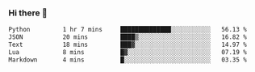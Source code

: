 ### Hi there 👋

<!--
**gustavkrist/gustavkrist** is a ✨ _special_ ✨ repository because its `README.md` (this file) appears on your GitHub profile.

Here are some ideas to get you started:

- 🔭 I’m currently working on ...
- 🌱 I’m currently learning ...
- 👯 I’m looking to collaborate on ...
- 🤔 I’m looking for help with ...
- 💬 Ask me about ...
- 📫 How to reach me: ...
- 😄 Pronouns: ...
- ⚡ Fun fact: ...
-->

<!--START_SECTION:waka-->

```txt
Python         1 hr 7 mins     ██████████████░░░░░░░░░░░   56.13 %
JSON           20 mins         ████▒░░░░░░░░░░░░░░░░░░░░   16.82 %
Text           18 mins         ███▓░░░░░░░░░░░░░░░░░░░░░   14.97 %
Lua            8 mins          █▓░░░░░░░░░░░░░░░░░░░░░░░   07.19 %
Markdown       4 mins          █░░░░░░░░░░░░░░░░░░░░░░░░   03.35 %
```

<!--END_SECTION:waka-->
